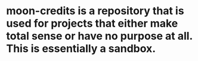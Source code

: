 # moon-credits is a repository that is used for projects that either make total sense or have no purpose at all. This is essentially a sandbox.
